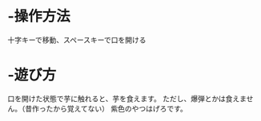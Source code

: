 # -操作方法
十字キーで移動、スペースキーで口を開ける

# -遊び方
口を開けた状態で芋に触れると、芋を食えます。
ただし、爆弾とかは食えません。（昔作ったから覚えてない）
紫色のやつはげろです。
